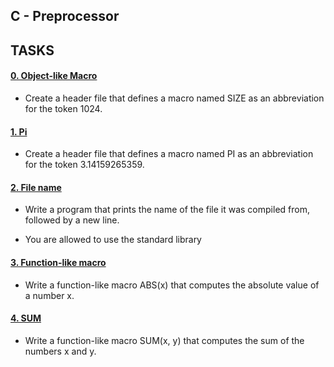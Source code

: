 ## C - Preprocessor

## TASKS

#### [0. Object-like Macro](0-object_like_macro.h)

- Create a header file that defines a macro named SIZE as an abbreviation for the token 1024.

#### [1. Pi](1-pi.h)

- Create a header file that defines a macro named PI as an abbreviation for the token 3.14159265359.

#### [2. File name](2-main.c)

- Write a program that prints the name of the file it was compiled from, followed by a new line.

- You are allowed to use the standard library

#### [3. Function-like macro](3-function_like_macro.h)

- Write a function-like macro ABS(x) that computes the absolute value of a number x.

#### [4. SUM](4-sum.h)
 
- Write a function-like macro SUM(x, y) that computes the sum of the numbers x and y.
